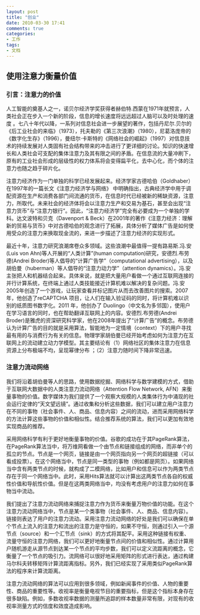 ```yaml
---
layout: post
title: "创业"
date: 2010-03-30 17:41
comments: true
categories:
- 工作
tags:
- 文档
---
```


## 使用注意力衡量价值

### 引言：注意力的价值

人工智能的奠基人之一，诺贝尔经济学奖获得者赫伯特.西蒙在1971年就预言，人类社会正在步入一个新的阶段，信息的增长速度将远远超过人脑可以及时处理的速度 。七八十年代以降，一系列对信息社会进一步展望的著作，包括丹尼尔.贝尔的《后工业社会的来临》（1973），托夫勒的《第三次浪潮》（1980），尼葛洛庞帝的《数字化生存》（1996），曼纽尔·卡斯特的《网络社会的崛起》（1997）对信息技术的持续发展对人类固有社会结构带来的冲击进行了更详细的讨论。知识的快速增长和人类社会可支配的集体注意力及其有限之间的矛盾。在信息流的大量冲刷下，原有的工业社会形成的层级性的权力体系将会变得扁平化，去中心化，而个体的注意力也随之趋于碎片化。

注意力经济作为一门单独的科学已经发展起来。经济学家古德哈伯（Goldhaber）在1997年的一篇长文《注意力经济学与网络》 中明确指出，古典经济学中用于调配资源在生产和消费各部门间流通的货币，在信息时代已经被新的稀缺资源，注意力，所取代。未来社会的经济体将会以注意力生产和交易为基石，甚至会出现“注意力货币”与“注意力银行”。因此，“注意力经济学”完全有必要成为一个单独的学科。达文波特和贝克（Davenport & Beck）在2001年的著作《注意力经济：理解新的贸易与货币》中对古德哈伯的观念进行了拓展，具体分析了媒体广告是如何使用受众的注意力来换取现金流的，来进一步描述了注意力经济的实现形式。

最近十年，注意力研究浪潮席卷众多领域。这些浪潮中最值得一提有路易斯.冯.安(Luis von Ahn)等人开展的“人类计算”(human computation)研究，安德烈.布劳德(Andrei Broder)等人倡导的“计算广告学”（computational advertising），以及胡伯曼（huberman）等人倡导的“注意力动力学”（attention dynamics）。冯.安主张把人和机器结合起来。具体来说，就是把大量用户看做一个通过互联网连接的并行计算系统，在终端上通过人类技能接近计算机难以解决的复杂问题。冯.安2005年创造了一个游戏，让玩家查看并标记图片从而去改善图片的搜索。2007年，他创造了reCAPTCHA 项目，让人们在输入验证码的同时，将计算机难以识别的纸质图书数字化。2011 年，他创办了 Duolingo（中文名为多邻国），使用户在学习语言的同时，也在帮助翻译互联网上的内容。安德烈.布劳德(Andrei Broder)是雅虎的资深研究科学家，他在2008年提出了“计算广告”的概念。布劳德认为计算广告的目的就是采用算法，智能地为一定情境（context）下的用户寻找最有用的与消费行为有关的信息。物理学家胡伯曼已经开始考虑如何为注意力在互联网上的流动建立动力学模型。其主要结论有（1）网络社区的集体注意力在信息资源上分布极端不均，呈现幂律分布 ；（2）注意力随时间下降非常迅速。

### 注意力流动网络

我们将沿着胡伯曼等人的思路，使用数据挖掘、网络科学与数学建模的方式，借助于互联网大数据中的人类注意力流动网络（Attention Flow Network, AFN）来衡量事物的价值。数字媒体为我们提供了一个观察大规模的人类集体行为中涌现的社会运行定律的“天文望远镜”。通过收集和分析这些数据，我们可以建立用户注意力在不同的事物（社会事件、人、商品、信息内容）之间的流动，进而采用网络科学的方法计算这些事物的价值和相似性。结合推荐系统的算法，我们可以更加有效地实现商品的推荐。

采用网络科学有利于更好地衡量事物的价值。谷歌的成功在于其PageRank算法，在PageRank算法当中，将万维网看做一个由节点和链接组成的网络，而非单个的孤立的节点。节点是一个网页，链接是由一个网页指向另一个网页的超链接（可以看成投票）。在这个网络当中，节点是同一类型的事物（例如都是网页）。如果网络当中含有两类节点的时候，就构成了二模网络，比如用户和信息可以作为两类节点存在于同一个网络当中。此时，采用Hits算法就可以计算出这两类节点各自的权威性价值和导航性价值。但是在这两类网络当中，均没有考虑用户的注意力如何在事物当中流动。

我们提出了注意力流动网络来捕捉注意力作为货币来衡量万物价值的功能。在这个注意力流动网络当中，节点是某一个类事物（社会事件、人、商品、信息内容）。链接则表达了用户的注意力流动。采用注意力流动网络的好处是我们可以确保在单个节点上流入的注意力和流出的注意力是守恒的，如果不守恒，则通过引入一个源节点（source）和一个汇节点（sink）的方式将其配平。采用这种链接有权重、流量守恒的注意力网络，我们可以更好地衡量节点间的价值和相似性。通过计算用户随机游走从源节点到达某一个节点的平均步数，我们可以定义流距离的概念，它衡量了一个节点的吸引力。流网络可以很好地采用矩阵的形式进行表达，通过构建马尔科夫转移矩阵计算流距离指标。另外，我们已经实现了采用类似PageRank算法的程序来计算流距离。

注意力流动网络的算法可以应用到很多领域，例如新闻事件的价值、人物的重要性、商品的重要性等。收视率是衡量电视节目的重要指标，但是这个指标本身存在很多缺陷。例如，多数收视率数据的测量所追踪的样本数量非常有限，对现有的收视率测量方式的信度和效度造成影响。
